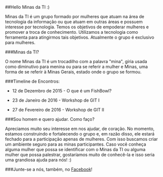 ##Hello Minas da TI :)

Minas da TI é um grupo formado por mulheres que atuam na área de tecnologia da informação ou que atuam em outras áreas e possuem interesse por tecnologia. Temos os objetivos de empoderar mulheres e promover a troca de conhecimento. Utilizamos a tecnologia como ferramenta para atingirmos tais objetivos. Atualmente o grupo é exclusivo para mulheres.

###Minas da TI?

O nome Minas da TI é um trocadilho com a palavra "mina", gíria usada como diminutivo para menina ou para se referir a mulher e Minas, uma forma de se referir à Minas Gerais, estado onde o grupo se formou.

###Timeline de Encontros: 

* 12 de Dezembro de 2015 - O que é um FishBowl?

* 23 de Janeiro de 2016 - Workshop de GIT I

* 27 de Fevereiro de 2016 - Workshop de GIT II

###Sou homem e quero ajudar. Como faço?

Apreciamos muito seu interesse em nos ajudar, de coração. No momento, estamos construindo e fortalecendo o grupo e, em razão disso, ele estará fechado para a participação apenas de mulheres. Com isso buscamos criar um ambiente seguro para as minas participantes. Caso você conheça alguma mulher que possa se identificar com o Minas da TI ou alguma mulher que possa palestrar, gostaríamos muito de conhecê-la e isso seria uma grandiosa ajuda para nós! :)

###Junte-se a nós, também, no [Facebook](https://www.facebook.com/groups/715314918600538/)!

